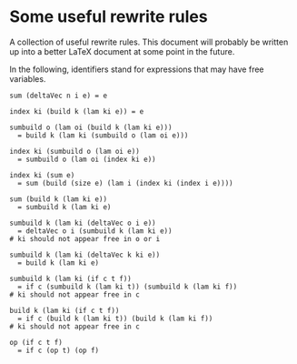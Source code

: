 # Some useful rewrite rules

A collection of useful rewrite rules.  This document will probably be
written up into a better LaTeX document at some point in the future.

In the following, identifiers stand for expressions that may have free
variables.

```
sum (deltaVec n i e) = e

index ki (build k (lam ki e)) = e

sumbuild o (lam oi (build k (lam ki e)))
  = build k (lam ki (sumbuild o (lam oi e)))

index ki (sumbuild o (lam oi e))
  = sumbuild o (lam oi (index ki e))

index ki (sum e)
  = sum (build (size e) (lam i (index ki (index i e))))

sum (build k (lam ki e))
  = sumbuild k (lam ki e)

sumbuild k (lam ki (deltaVec o i e))
  = deltaVec o i (sumbuild k (lam ki e))
# ki should not appear free in o or i

sumbuild k (lam ki (deltaVec k ki e))
  = build k (lam ki e)

sumbuild k (lam ki (if c t f))
  = if c (sumbuild k (lam ki t)) (sumbuild k (lam ki f))
# ki should not appear free in c

build k (lam ki (if c t f))
  = if c (build k (lam ki t)) (build k (lam ki f))
# ki should not appear free in c

op (if c t f)
  = if c (op t) (op f)
```
